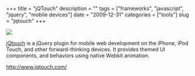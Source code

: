 +++
title = "jQTouch"
description = ""
tags = ["frameworks", "javascript", "jquery", "mobile devices"]
date = "2009-12-31"
categories = ["tools"]
slug = "jqtouch"
+++


<div class="tool-screenshot mb1"><a href="http://www.jqtouch.com/"><img id="bluga-thumbnail-2804" class="bluga-thumbnail custom" src="//konigi.com/media/bluga/
wt52311bf85d63b_custom.jpg"/></a></div><p><a href="http://www.jqtouch.com/">jQtouch</a> is a jQuery plugin for mobile web development on the iPhone, iPod Touch, and other forward-thinking devices. It provides themed UI components, and behaviors using native Webkit animation.</p>

  
<p><a href="http://www.jqtouch.com/">http://www.jqtouch.com/</a></p>
      
